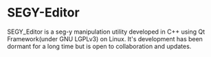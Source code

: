 # SEGY-Editor
SEGY_Editor is a seg-y manipulation utility developed in C++ using Qt Framework(under GNU LGPLv3) on Linux. It's development has been dormant for a long time but is open to collaboration and updates.
